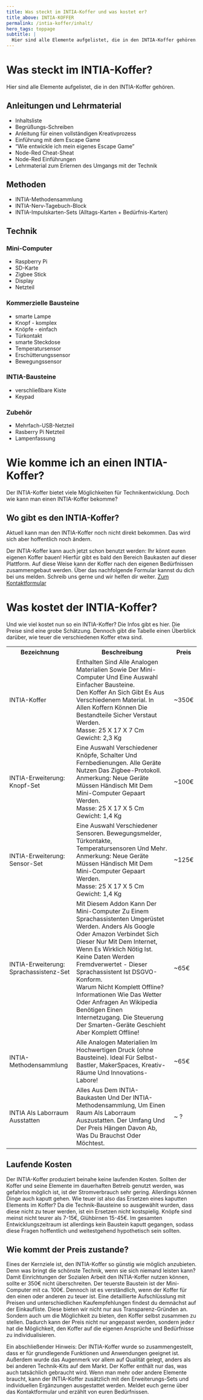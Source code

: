 ```yaml
---
title: Was steckt im INTIA-Koffer und was kostet er?
title_above: INTIA-KOFFER
permalink: /intia-koffer/inhalt/
hero_tags: toppage
subtitle: |
  Hier sind alle Elemente aufgelistet, die in den INTIA-Koffer gehören.
---
```


# Was steckt im INTIA-Koffer?

Hier sind alle Elemente aufgelistet, die in den INTIA-Koffer gehören.

## Anleitungen und Lehrmaterial

- Inhaltsliste
- Begrüßungs-Schreiben
- Anleitung für einen vollständigen Kreativprozess
- Einführung mit dem Escape Game
- “Wie entwickle ich mein eigenes Escape Game”
- Node-Red Cheat-Sheat
- Node-Red Einführungen
- Lehrmaterial zum Erlernen des Umgangs mit der Technik

## Methoden

- INTIA-Methodensammlung
- INTIA-Nerv-Tagebuch-Block
- INTIA-Impulskarten-Sets (Alltags-Karten + Bedürfnis-Karten)

## Technik

### Mini-Computer

- Raspberry Pi
- SD-Karte
- Zigbee Stick
- Display
- Netzteil

### Kommerzielle Bausteine

- smarte Lampe
- Knopf - komplex
- Knöpfe - einfach
- Türkontakt
- smarte Steckdose
- Temperatursensor
- Erschütterungssensor
- Bewegungssensor

### INTIA-Bausteine

- verschließbare Kiste
- Keypad

### Zubehör

- Mehrfach-USB-Netzteil
- Rasberry Pi Netzteil
- Lampenfassung

# Wie komme ich an einen INTIA-Koffer?

Der INTIA-Koffer bietet viele Möglichkeiten für Technikentwicklung. Doch wie kann man einen INTIA-Koffer bekomme?

## Wo gibt es den INTIA-Koffer?

Aktuell kann man den INTIA-Koffer noch nicht direkt bekommen. Das wird sich aber hoffentlich noch ändern.

Der INTIA-Koffer kann auch jetzt schon benutzt werden: Ihr könnt euren eigenen Koffer bauen! Hierfür gibt es bald den Bereich Baukasten auf dieser Plattform. Auf diese Weise kann der Koffer nach den eigenen Bedürfnissen zusammengebaut werden. Über das nachfolgende Formular kannst du dich bei uns melden. Schreib uns gerne und wir helfen dir weiter.
[Zum Kontaktformular](/contact)

# Was kostet der INTIA-Koffer?

Und wie viel kostet nun so ein INTIA-Koffer? Die Infos gibt es hier. Die Preise sind eine grobe Schätzung. Dennoch gibt die Tabelle einen Überblick darüber, wie teuer die verschiedenen Koffer etwa sind.

<table class="tb">
    <tr>
        <th>Bezeichnung</th>
        <th>Beschreibung</th>
        <th>Preis</th>
    </tr>
    <tr>
        <td>INTIA-Koffer</td>
        <td>Enthalten Sind Alle Analogen Materialien Sowie Der Mini-Computer Und Eine Auswahl Einfacher Bausteine. <br /> 
            Den Koffer An Sich Gibt Es Aus Verschiedenem Material. In Allen Koffern Können Die Bestandteile Sicher Verstaut Werden. <br />
            Masse: 25 X 17 X 7 Cm <br />
            Gewicht: 2,3 Kg</td>
        <td>~350€</td>
    </tr>
    <tr>
        <td>INTIA-Erweiterung: Knopf-Set</td>
        <td>Eine Auswahl Verschiedener Knöpfe, Schalter Und Fernbedienungen. Alle Geräte Nutzen Das Zigbee-Protokoll. <br />
            Anmerkung: Neue Geräte Müssen Händisch Mit Dem Mini-Computer Gepaart Werden. <br />
            Masse: 25 X 17 X 5 Cm <br />
            Gewicht: 1,4 Kg</td>
        <td>~100€</td>
    </tr>
    <tr>
        <td>INTIA-Erweiterung: Sensor-Set</td>
        <td>Eine Auswahl Verschiedener Sensoren. Bewegungsmelder, Türkontakte, Temperatursensoren Und Mehr. <br />
            Anmerkung: Neue Geräte Müssen Händisch Mit Dem Mini-Computer Gepaart Werden. <br />
            Masse: 25 X 17 X 5 Cm <br />
            Gewicht: 1,4 Kg</td>
        <td>~125€</td>
    </tr>
    <tr>
        <td>INTIA-Erweiterung: Sprachassistenz-Set</td>
        <td>Mit Diesem Addon Kann Der Mini-Computer Zu Einem Sprachassistenten Umgerüstet Werden. Anders Als Google Oder Amazon Verbindet Sich Dieser Nur Mit Dem Internet, Wenn Es Wirklich Nötig Ist. Keine Daten Werden Fremdverwertet - Dieser Sprachassistent Ist DSGVO-Konform. <br />
        Warum Nicht Komplett Offline?Informationen Wie Das Wetter Oder Anfragen An Wikipedia Benötigen Einen Internetzugang. Die Steuerung Der Smarten-Geräte Geschieht Aber Komplett Offline!</td>
        <td>~65€</td>
    </tr>
    <tr>
        <td>INTIA-Methodensammlung</td>
        <td>Alle Analogen Materialien Im Hochwertigen Druck (ohne Bausteine). Ideal Für Selbst-Bastler, MakerSpaces, Kreativ-Räume Und Innovations-Labore!</td>
        <td>~65€</td>
    </tr>
    <tr>
        <td>INTIA Als Laborraum Ausstatten</td>
        <td>Alles Aus Dem INTIA-Baukasten Und Der INTIA-Methodensammlung, Um Einen Raum Als Laborraum Auszustatten. Der Umfang Und Der Preis Hängen Davon Ab, Was Du Brauchst Oder Möchtest.</td>
        <td>~ ?</td>
    </tr>
</table>

## Laufende Kosten

Der INTIA-Koffer produziert beinahe keine laufenden Kosten. Sollten der Koffer und seine Elemente im dauerhaften Betreib genutzt werden, was gefahrlos möglich ist, ist der Stromverbrauch sehr gering.
Allerdings können Dinge auch kaputt gehen. Wie teuer ist also das Ersetzen eines kaputten Elements im Koffer? Da die Technik-Bausteine so ausgewählt wurden, dass diese nicht zu teuer werden, ist ein Ersetzen nicht kostspielig. Knöpfe sind meinst nicht teurer als 7-15€, Glühbirnen 15-45€. Im gesamten Entwicklungszeitraum ist allerdings kein Baustein kaputt gegangen, sodass diese Fragen hoffentlich und weitestgehend hypothetisch sein sollten.

## Wie kommt der Preis zustande?

Eines der Kernziele ist, den INTIA-Koffer so günstig wie möglich anzubieten. Denn was bringt die schönste Technik, wenn sie sich niemand leisten kann? Damit Einrichtungen der Sozialen Arbeit den INTIA-Koffer nutzen können, sollte er 350€ nicht überschreiten. Der teuerste Baustein ist der Mini-Computer mit ca. 100€. Dennoch ist es verständlich, wenn der Koffer für den einen oder anderen zu teuer ist. Eine detaillierte Aufschlüsslung mit Preisen und unterschiedlichen Kaufempfehlungen findest du demnächst auf der Einkaufliste. Diese bieten wir nicht nur aus Transparenz-Gründen an. Sondern auch um die Möglichkeit zu bieten, den Koffer selbst zusammen zu stellen. Dadurch kann der Preis nicht nur angepasst werden, sondern jede:r hat die Möglichkeit, den Koffer auf die eigenen Ansprüche und Bedürfnisse zu individualisieren.

Ein abschließender Hinweis: Der INTIA-Koffer wurde so zusammengestellt, dass er für grundlegende Funktionen und Anwendungen geeignet ist. Außerdem wurde das Augenmerk vor allem auf Qualität gelegt, anders als bei anderen Technik-Kits auf dem Markt. Der Koffer enthält nur das, was auch tatsächlich gebraucht wird. Wenn man mehr oder andere Elemente braucht, kann der INTIA-Koffer zusätzlich mit den Erweiterungs-Sets und individuellen Ergänzungen ausgestattet werden. Meldet euch gerne über das Kontaktformular und erzählt von euren Bedürfnissen.
